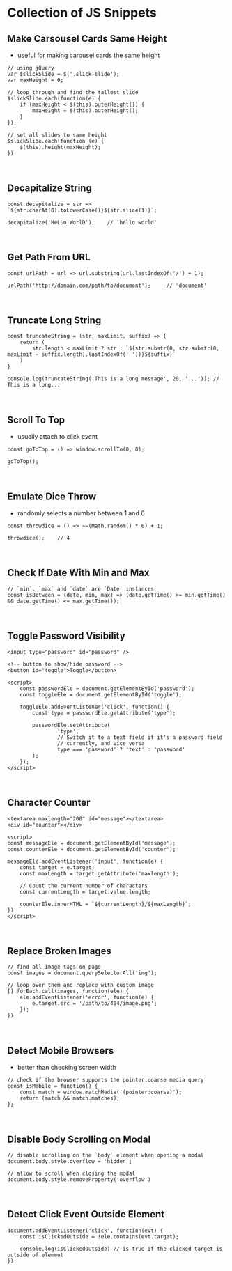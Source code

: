 # Collection of JS Snippets

## Make Carsousel Cards Same Height
- useful for making carousel cards the same height
```
// using jQuery
var $slickSlide = $('.slick-slide');
var maxHeight = 0;

// loop through and find the tallest slide
$slickSlide.each(function(e) {
	if (maxHeight < $(this).outerHeight()) {
		maxHeight = $(this).outerHeight();
	}
});

// set all slides to same height
$slickSlide.each(function (e) {
	$(this).height(maxHeight);
})
```
<br>

## Decapitalize String
```
const decapitalize = str => `${str.charAt(0).toLowerCase()}${str.slice(1)}`;

decapitalize('HeLLo WorlD');    // 'hello world'
```
<br>

## Get Path From URL
```
const urlPath = url => url.substring(url.lastIndexOf('/') + 1);

urlPath('http://domain.com/path/to/document');     // 'document'
```
<br>

## Truncate Long String
```
const truncateString = (str, maxLimit, suffix) => {
	return (
		str.length < maxLimit ? str : `${str.substr(0, str.substr(0, maxLimit - suffix.length).lastIndexOf(' '))}${suffix}`
	)
}

console.log(truncateString('This is a long message', 20, '...')); // This is a long...
```
<br>

## Scroll To Top
- usually attach to click event
```
const goToTop = () => window.scrollTo(0, 0);

goToTop();
```
<br>

## Emulate Dice Throw
- randomly selects a number between 1 and 6
```
const throwdice = () => ~~(Math.random() * 6) + 1;

throwdice();    // 4
```
<br>

## Check If Date With Min and Max
```
// `min`, `max` and `date` are `Date` instances
const isBetween = (date, min, max) => (date.getTime() >= min.getTime() && date.getTime() <= max.getTime());
```
<br>

## Toggle Password Visibility
```
<input type="password" id="password" />

<!-- button to show/hide password -->
<button id="toggle">Toggle</button>

<script>
	const passwordEle = document.getElementById('password');
	const toggleEle = document.getElementById('toggle');

	toggleEle.addEventListener('click', function() {
		const type = passwordEle.getAttribute('type');

		passwordEle.setAttribute(
				'type',
				// Switch it to a text field if it's a password field
				// currently, and vice versa
				type === 'password' ? 'text' : 'password'
		);
	});
</script>
```
<br>

## Character Counter
```
<textarea maxlength="200" id="message"></textarea>
<div id="counter"></div>

<script>
const messageEle = document.getElementById('message');
const counterEle = document.getElementById('counter');

messageEle.addEventListener('input', function(e) {
	const target = e.target;
	const maxLength = target.getAttribute('maxlength');

	// Count the current number of characters
	const currentLength = target.value.length;

	counterEle.innerHTML = `${currentLength}/${maxLength}`;
});
</script>
```
<br>

## Replace Broken Images
```
// find all image tags on page
const images = document.querySelectorAll('img');

// loop over them and replace with custom image
[].forEach.call(images, function(ele) {
	ele.addEventListener('error', function(e) {
		e.target.src = '/path/to/404/image.png';
	});
});
```
<br>

## Detect Mobile Browsers
- better than checking screen width
```
// check if the browser supports the pointer:coarse media query
const isMobile = function() {
	const match = window.matchMedia('(pointer:coarse)');
	return (match && match.matches);
};
```
<br>

## Disable Body Scrolling on Modal
```
// disable scrolling on the `body` element when opening a modal
document.body.style.overflow = 'hidden';

// allow to scroll when closing the modal
document.body.style.removeProperty('overflow')
```
<br>

## Detect Click Event Outside Element
```
document.addEventListener('click', function(evt) {
	const isClickedOutside = !ele.contains(evt.target);

	console.log(isClickedOutside) // is true if the clicked target is outside of element
});
```
<br>
